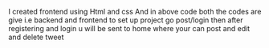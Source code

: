 I created frontend using Html and css
And in above code both the codes are give i.e backend and frontend
to set up project go post/login then after registering and login u will be sent to home where your can post and edit and delete tweet
